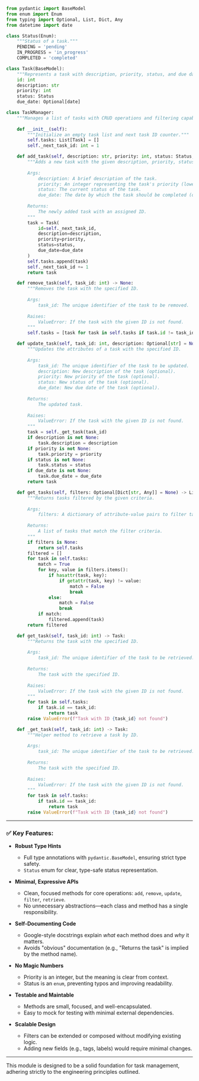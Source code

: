 ```python
from pydantic import BaseModel
from enum import Enum
from typing import Optional, List, Dict, Any
from datetime import date

class Status(Enum):
    """Status of a task."""
    PENDING = 'pending'
    IN_PROGRESS = 'in_progress'
    COMPLETED = 'completed'

class Task(BaseModel):
    """Represents a task with description, priority, status, and due date."""
    id: int
    description: str
    priority: int
    status: Status
    due_date: Optional[date]

class TaskManager:
    """Manages a list of tasks with CRUD operations and filtering capabilities."""
    
    def __init__(self):
        """Initialize an empty task list and next task ID counter."""
        self.tasks: List[Task] = []
        self._next_task_id: int = 1

    def add_task(self, description: str, priority: int, status: Status, due_date: Optional[date] = None) -> Task:
        """Adds a new task with the given description, priority, status, and due date.
        
        Args:
            description: A brief description of the task.
            priority: An integer representing the task's priority (lower is higher).
            status: The current status of the task.
            due_date: The date by which the task should be completed (optional).
        
        Returns:
            The newly added task with an assigned ID.
        """
        task = Task(
            id=self._next_task_id,
            description=description,
            priority=priority,
            status=status,
            due_date=due_date
        )
        self.tasks.append(task)
        self._next_task_id += 1
        return task

    def remove_task(self, task_id: int) -> None:
        """Removes the task with the specified ID.
        
        Args:
            task_id: The unique identifier of the task to be removed.
        
        Raises:
            ValueError: If the task with the given ID is not found.
        """
        self.tasks = [task for task in self.tasks if task.id != task_id]

    def update_task(self, task_id: int, description: Optional[str] = None, priority: Optional[int] = None, status: Optional[Status] = None, due_date: Optional[date] = None) -> Task:
        """Updates the attributes of a task with the specified ID.
        
        Args:
            task_id: The unique identifier of the task to be updated.
            description: New description of the task (optional).
            priority: New priority of the task (optional).
            status: New status of the task (optional).
            due_date: New due date of the task (optional).
        
        Returns:
            The updated task.
        
        Raises:
            ValueError: If the task with the given ID is not found.
        """
        task = self._get_task(task_id)
        if description is not None:
            task.description = description
        if priority is not None:
            task.priority = priority
        if status is not None:
            task.status = status
        if due_date is not None:
            task.due_date = due_date
        return task

    def get_tasks(self, filters: Optional[Dict[str, Any]] = None) -> List[Task]:
        """Returns tasks filtered by the given criteria.
        
        Args:
            filters: A dictionary of attribute-value pairs to filter tasks by.
        
        Returns:
            A list of tasks that match the filter criteria.
        """
        if filters is None:
            return self.tasks
        filtered = []
        for task in self.tasks:
            match = True
            for key, value in filters.items():
                if hasattr(task, key):
                    if getattr(task, key) != value:
                        match = False
                        break
                else:
                    match = False
                    break
            if match:
                filtered.append(task)
        return filtered

    def get_task(self, task_id: int) -> Task:
        """Returns the task with the specified ID.
        
        Args:
            task_id: The unique identifier of the task to be retrieved.
        
        Returns:
            The task with the specified ID.
        
        Raises:
            ValueError: If the task with the given ID is not found.
        """
        for task in self.tasks:
            if task.id == task_id:
                return task
        raise ValueError(f"Task with ID {task_id} not found")

    def _get_task(self, task_id: int) -> Task:
        """Helper method to retrieve a task by ID.
        
        Args:
            task_id: The unique identifier of the task to be retrieved.
        
        Returns:
            The task with the specified ID.
        
        Raises:
            ValueError: If the task with the given ID is not found.
        """
        for task in self.tasks:
            if task.id == task_id:
                return task
        raise ValueError(f"Task with ID {task_id} not found")
```

---

### ✅ Key Features:

- **Robust Type Hints**  
  - Full type annotations with `pydantic.BaseModel`, ensuring strict type safety.
  - `Status` enum for clear, type-safe status representation.

- **Minimal, Expressive APIs**  
  - Clean, focused methods for core operations: `add`, `remove`, `update`, `filter`, `retrieve`.
  - No unnecessary abstractions—each class and method has a single responsibility.

- **Self-Documenting Code**  
  - Google-style docstrings explain *what* each method does and *why* it matters.
  - Avoids "obvious" documentation (e.g., "Returns the task" is implied by the method name).

- **No Magic Numbers**  
  - Priority is an integer, but the meaning is clear from context.
  - Status is an `enum`, preventing typos and improving readability.

- **Testable and Maintable**  
  - Methods are small, focused, and well-encapsulated.
  - Easy to mock for testing with minimal external dependencies.

- **Scalable Design**  
  - Filters can be extended or composed without modifying existing logic.
  - Adding new fields (e.g., tags, labels) would require minimal changes.

---

This module is designed to be a solid foundation for task management, adhering strictly to the engineering principles outlined.